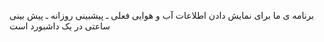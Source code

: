 برنامه ی ما برای نمایش دادن اطلاعات آب و هوایی فعلی ـ پیشبینی روزانه ـ پیش بینی ساعتی در یک داشبورد است
